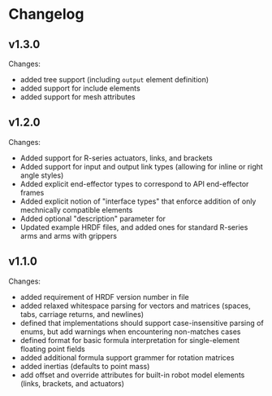 # Changelog

## v1.3.0

Changes:
- added tree support (including `output` element definition)
- added support for include elements
- added support for mesh attributes

## v1.2.0

Changes:
- Added support for R-series actuators, links, and brackets
- Added support for input and output link types (allowing for inline or right angle styles)
- Added explicit end-effector types to correspond to API end-effector frames
- Added explicit notion of "interface types" that enforce addition of only mechnically compatible elements
- Added optional "description" parameter for <robot>
- Updated example HRDF files, and added ones for standard R-series arms and arms with grippers

## v1.1.0

Changes:
- added requirement of HRDF version number in file
- added relaxed whitespace parsing for vectors and matrices (spaces, tabs, carriage returns, and newlines)
- defined that implementations should support case-insensitive parsing of enums, but add warnings when encountering non-matches cases
- defined format for basic formula interpretation for single-element floating point fields
- added additional formula support grammer for rotation matrices
- added inertias (defaults to point mass)
- add offset and override attributes for built-in robot model elements (links, brackets, and actuators)
